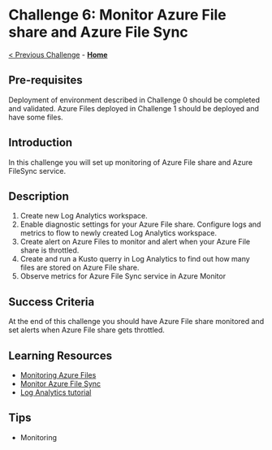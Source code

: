 # Challenge 6: Monitor Azure File share and Azure File Sync

[< Previous Challenge](./Challenge-05-secure_private_endpoint.md) - **[Home](../README.md)**

## Pre-requisites

Deployment of environment described in Challenge 0 should be completed and validated. Azure Files deployed in Challenge 1 should be deployed and have some files.

## Introduction

In this challenge you will set up monitoring of Azure File share and Azure FileSync service.

## Description

1. Create new Log Analytics workspace.
1. Enable diagnostic settings for your Azure File share. Configure logs and metrics to flow to newly created Log Analytics workspace.
1. Create alert on Azure Files to monitor and alert when your Azure File share is throttled.
1. Create and run a Kusto querry in Log Analytics to find out how many files are stored on Azure File share.
1. Observe metrics for Azure File Sync service in Azure Monitor

## Success Criteria

At the end of this challenge you should have Azure File share monitored and set alerts when Azure File share gets throttled.

## Learning Resources

- [Monitoring Azure Files](https://docs.microsoft.com/en-us/azure/storage/files/storage-files-monitoring?tabs=azure-portal)
- [Monitor Azure File Sync](https://docs.microsoft.com/en-us/azure/storage/file-sync/file-sync-monitoring)
- [Log Analytics tutorial](https://docs.microsoft.com/en-us/azure/azure-monitor/logs/log-analytics-tutorial)

## Tips

- Monitoring 